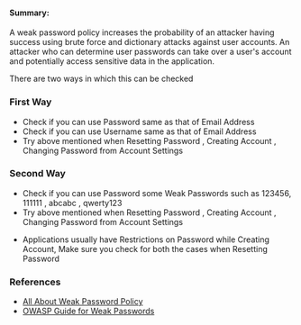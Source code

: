 <h4>Summary:</h4>

A weak password policy increases the probability of an attacker having success using brute force and dictionary attacks against user accounts. An attacker who can determine user passwords can take over a user's account and potentially access sensitive data in the application.

There are two ways in which this can be checked 

### First Way 

- Check if you can use Password same as that of Email Address
- Check if you can use Username same as that of Email Address
- Try above mentioned when Resetting Password , Creating Account , Changing Password from Account Settings

### Second Way 

- Check if you can use Password some Weak Passwords such as 123456, 111111 , abcabc , qwerty123
- Try above mentioned when Resetting Password , Creating Account , Changing Password from Account Settings

* Applications usually have Restrictions on Password while Creating Account, Make sure you check for both the cases when Resetting Password


### References

- [All About Weak Password Policy](http://applicationsecurity.io/appsec-findings-database/weak-password-policy/)
- [OWASP Guide for Weak Passwords](https://owasp.org/www-project-web-security-testing-guide/latest/4-Web_Application_Security_Testing/04-Authentication_Testing/07-Testing_for_Weak_Password_Policy)
